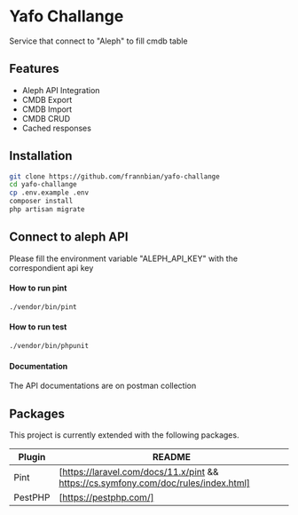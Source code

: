 # Yafo Challange

Service that connect to "Aleph" to fill cmdb table

## Features

- Aleph API Integration
- CMDB Export
- CMDB Import
- CMDB CRUD
- Cached responses

## Installation

```sh
git clone https://github.com/frannbian/yafo-challange
cd yafo-challange
cp .env.example .env
composer install
php artisan migrate

```

## Connect to aleph API
Please fill the environment variable "ALEPH_API_KEY" with the correspondient api key

#### How to run pint

``` bash
./vendor/bin/pint
```

#### How to run test

``` bash
./vendor/bin/phpunit
```

#### Documentation

The API documentations are on postman collection

## Packages

This project is currently extended with the following packages.

| Plugin | README |
| ------ | ------ |
| Pint            | [https://laravel.com/docs/11.x/pint && https://cs.symfony.com/doc/rules/index.html] |
| PestPHP            | [https://pestphp.com/] |
